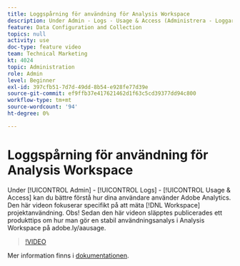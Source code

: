 ```yaml
---
title: Loggspårning för användning för Analysis Workspace
description: Under Admin - Logs - Usage & Access (Administrera - Loggar - Användning och åtkomst) kan du bättre förstå hur dina användare använder Adobe Analytics. I den här videon fokuseras specifikt på mätning av projektanvändning i Workspace.
feature: Data Configuration and Collection
topics: null
activity: use
doc-type: feature video
team: Technical Marketing
kt: 4024
topic: Administration
role: Admin
level: Beginner
exl-id: 397cfb51-7d7d-49dd-8b54-e928fe77d39e
source-git-commit: ef9ffb37e417621462d1f63c5cd39377dd94c800
workflow-type: tm+mt
source-wordcount: '94'
ht-degree: 0%

---
```


# Loggspårning för användning för Analysis Workspace

Under [!UICONTROL Admin] - [!UICONTROL Logs] - [!UICONTROL Usage & Access] kan du bättre förstå hur dina användare använder Adobe Analytics. Den här videon fokuserar specifikt på att mäta [!DNL Workspace] projektanvändning. Obs! Sedan den här videon släpptes publicerades ett produkttips om hur man gör en stabil användningsanalys i Analysis Workspace på adobe.ly/aausage.

>[!VIDEO](https://video.tv.adobe.com/v/29768/?quality=12)

Mer information finns i [dokumentationen](https://experienceleague.adobe.com/docs/analytics/admin/admin-tools/logs.html?lang=en).
